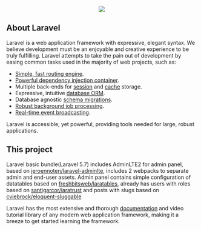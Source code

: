 <p align="center"><img src="https://laravel.com/assets/img/components/logo-laravel.svg"></p>


## About Laravel

Laravel is a web application framework with expressive, elegant syntax. We believe development must be an enjoyable and creative experience to be truly fulfilling. Laravel attempts to take the pain out of development by easing common tasks used in the majority of web projects, such as:

- [Simple, fast routing engine](https://laravel.com/docs/routing).
- [Powerful dependency injection container](https://laravel.com/docs/container).
- Multiple back-ends for [session](https://laravel.com/docs/session) and [cache](https://laravel.com/docs/cache) storage.
- Expressive, intuitive [database ORM](https://laravel.com/docs/eloquent).
- Database agnostic [schema migrations](https://laravel.com/docs/migrations).
- [Robust background job processing](https://laravel.com/docs/queues).
- [Real-time event broadcasting](https://laravel.com/docs/broadcasting).

Laravel is accessible, yet powerful, providing tools needed for large, robust applications.

## This project

Laravel basic bundle(Laravel 5.7) includes AdminLTE2 for admin panel, based on [jeroennoten/laravel-adminlte](https://github.com/jeroennoten/Laravel-AdminLTE), includes 2 webpacks to separate admin and end-user assets. 
Admin panel contains simple configuration of datatables based on [freshbitsweb/laratables](https://github.com/freshbitsweb/laratables), already has users with roles based on [santigarcor/laratrust](https://github.com/santigarcor/laratrust) and posts with slugs based on [cviebrock/eloquent-sluggable](https://github.com/cviebrock/eloquent-sluggable)

Laravel has the most extensive and thorough [documentation](https://laravel.com/docs) and video tutorial library of any modern web application framework, making it a breeze to get started learning the framework.

